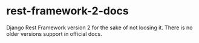 # rest-framework-2-docs
Django Rest Framework version 2 for the sake of not loosing it. There is no older versions support in official docs.
